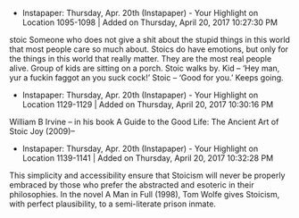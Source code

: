 * Instapaper: Thursday, Apr. 20th (Instapaper) - Your Highlight on Location 1095-1098 | Added on Thursday, April 20, 2017 10:27:30 PM

stoic Someone who does not give a shit about the stupid things in this world that most people care so much about. Stoics do have emotions, but only for the things in this world that really matter. They are the most real people alive. Group of kids are sitting on a porch. Stoic walks by. Kid – ‘Hey man, yur a fuckin faggot an you suck cock!’ Stoic – ‘Good for you.’ Keeps going.
* Instapaper: Thursday, Apr. 20th (Instapaper) - Your Highlight on Location 1129-1129 | Added on Thursday, April 20, 2017 10:30:16 PM

William B Irvine – in his book A Guide to the Good Life: The Ancient Art of Stoic Joy­ (2009)–
* Instapaper: Thursday, Apr. 20th (Instapaper) - Your Highlight on Location 1139-1141 | Added on Thursday, April 20, 2017 10:32:28 PM

This simplicity and accessibility ensure that Stoicism will never be properly embraced by those who prefer the abstracted and esoteric in their philosophies. In the novel A Man in Full (1998), Tom Wolfe gives Stoicism, with perfect plausibility, to a semi-literate prison inmate.
